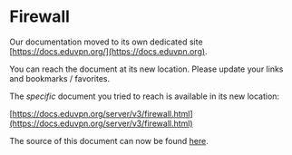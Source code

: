 # Firewall
    
Our documentation moved to its own dedicated site 
[https://docs.eduvpn.org/](https://docs.eduvpn.org).

You can reach the document at its new location. Please update your links and 
bookmarks / favorites.

The _specific_ document you tried to reach is available in its new location:

[https://docs.eduvpn.org/server/v3/firewall.html](https://docs.eduvpn.org/server/v3/firewall.html)

The source of this document can now be found [here](https://codeberg.org/eduVPN/documentation/src/branch/v3/firewall.md).
